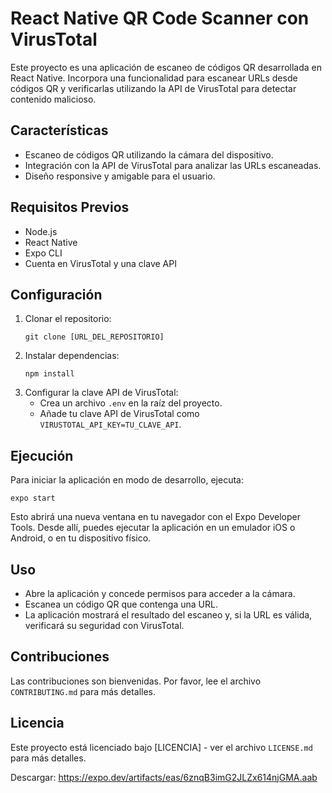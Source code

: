 
# React Native QR Code Scanner con VirusTotal

Este proyecto es una aplicación de escaneo de códigos QR desarrollada en React Native. Incorpora una funcionalidad para escanear URLs desde códigos QR y verificarlas utilizando la API de VirusTotal para detectar contenido malicioso.

## Características

- Escaneo de códigos QR utilizando la cámara del dispositivo.
- Integración con la API de VirusTotal para analizar las URLs escaneadas.
- Diseño responsive y amigable para el usuario.

## Requisitos Previos

- Node.js
- React Native
- Expo CLI
- Cuenta en VirusTotal y una clave API

## Configuración

1. Clonar el repositorio:
   ```
   git clone [URL_DEL_REPOSITORIO]
   ```
2. Instalar dependencias:
   ```
   npm install
   ```
3. Configurar la clave API de VirusTotal:
   - Crea un archivo `.env` en la raíz del proyecto.
   - Añade tu clave API de VirusTotal como `VIRUSTOTAL_API_KEY=TU_CLAVE_API`.

## Ejecución

Para iniciar la aplicación en modo de desarrollo, ejecuta:

```
expo start
```

Esto abrirá una nueva ventana en tu navegador con el Expo Developer Tools. Desde allí, puedes ejecutar la aplicación en un emulador iOS o Android, o en tu dispositivo físico.

## Uso

- Abre la aplicación y concede permisos para acceder a la cámara.
- Escanea un código QR que contenga una URL.
- La aplicación mostrará el resultado del escaneo y, si la URL es válida, verificará su seguridad con VirusTotal.

## Contribuciones

Las contribuciones son bienvenidas. Por favor, lee el archivo `CONTRIBUTING.md` para más detalles.

## Licencia

Este proyecto está licenciado bajo [LICENCIA] - ver el archivo `LICENSE.md` para más detalles.

Descargar: https://expo.dev/artifacts/eas/6znqB3imG2JLZx614njGMA.aab